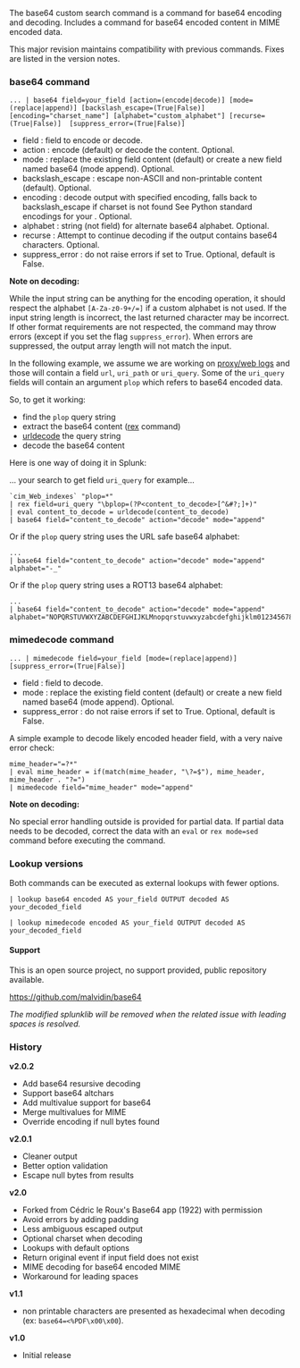 The base64 custom search command is a command for base64 encoding and decoding. 
Includes a command for base64 encoded content in MIME encoded data.

This major revision maintains compatibility with previous commands. Fixes are listed in the version notes.

### base64 command

```
... | base64 field=your_field [action=(encode|decode)] [mode=(replace|append)] [backslash_escape=(True|False)] [encoding="charset_name"] [alphabet="custom_alphabet"] [recurse=(True|False)]  [suppress_error=(True|False)]
```

* field : field to encode or decode.
* action : encode (default) or decode the content. Optional.
* mode : replace the existing field content (default) or create a new field named base64 (mode append). Optional.
* backslash_escape : escape non-ASCII and non-printable content (default). Optional.
* encoding : decode output with specified encoding, falls back to backslash_escape if charset is not found See Python standard encodings for your . Optional.
* alphabet : string (not field) for alternate base64 alphabet. Optional.
* recurse : Attempt to continue decoding if the output contains base64 characters. Optional.
* suppress_error : do not raise errors if set to True. Optional, default is False.

**Note on decoding:**

While the input string can be anything for the encoding operation, it should respect the alphabet `[A-Za-z0-9+/=]` if a custom alphabet is not used. 
If the input string length is incorrect, the last returned character may be incorrect. 
If other format requirements are not respected, the command may throw errors (except if you set the flag `suppress_error`). 
When errors are suppressed, the output array length will not match the input.

In the following example, we assume we are working on [proxy/web logs](https://docs.splunk.com/Documentation/CIM/latest/User/Web) and those will contain a field `url`, `uri_path` or `uri_query`. Some of the `uri_query` fields will contain an argument `plop` which refers to base64 encoded data.

So, to get it working:

* find the `plop` query string
* extract the base64 content ([rex](https://docs.splunk.com/Documentation/Splunk/latest/SearchReference/Rex) command)
* [urldecode](https://docs.splunk.com/Documentation/Splunk/latest/SearchReference/TextFunctions#urldecode.28X.29) the query string 
* decode the base64 content

Here is one way of doing it in Splunk:

... your search to get field `uri_query` for example...
```
`cim_Web_indexes` "plop=*" 
| rex field=uri_query "\bplop=(?P<content_to_decode>[^&#?;]+)" 
| eval content_to_decode = urldecode(content_to_decode) 
| base64 field="content_to_decode" action="decode" mode="append" 
```

Or if the `plop` query string uses the URL safe base64 alphabet:
```
... 
| base64 field="content_to_decode" action="decode" mode="append" alphabet="-_"
```

Or if the `plop` query string uses a ROT13 base64 alphabet:
```
... 
| base64 field="content_to_decode" action="decode" mode="append" alphabet="NOPQRSTUVWXYZABCDEFGHIJKLMnopqrstuvwxyzabcdefghijklm0123456789+/="
```

### mimedecode command

```
... | mimedecode field=your_field [mode=(replace|append)] [suppress_error=(True|False)]
```

* field : field to decode.
* mode : replace the existing field content (default) or create a new field named base64 (mode append). Optional.
* suppress_error : do not raise errors if set to True. Optional, default is False.

A simple example to decode likely encoded header field, with a very naive error check:
```
mime_header="=?*"
| eval mime_header = if(match(mime_header, "\?=$"), mime_header, mime_header . "?=") 
| mimedecode field="mime_header" mode="append"
```

**Note on decoding:**

No special error handling outside is provided for partial data. If partial data needs to be decoded, correct the data with an `eval` or `rex mode=sed` command before executing the command.


### Lookup versions

Both commands can be executed as external lookups with fewer options.

```
| lookup base64 encoded AS your_field OUTPUT decoded AS your_decoded_field
```

```
| lookup mimedecode encoded AS your_field OUTPUT decoded AS your_decoded_field
```

#### Support

This is an open source project, no support provided, public repository available.

https://github.com/malvidin/base64

*The modified splunklib will be removed when the related issue with leading spaces is resolved.*

### History
**v2.0.2**
- Add base64 resursive decoding
- Support base64 altchars
- Add multivalue support for base64
- Merge multivalues for MIME 
- Override encoding if null bytes found 

**v2.0.1**
- Cleaner output
- Better option validation
- Escape null bytes from results

**v2.0**
- Forked from Cédric le Roux's Base64 app (1922) with permission 
- Avoid errors by adding padding
- Less ambiguous escaped output
- Optional charset when decoding
- Lookups with default options
- Return original event if input field does not exist
- MIME decoding for base64 encoded MIME
- Workaround for leading spaces

**v1.1**
- non printable characters are presented as hexadecimal when decoding (ex: `base64=<%PDF\x00\x00`).

**v1.0**
- Initial release
